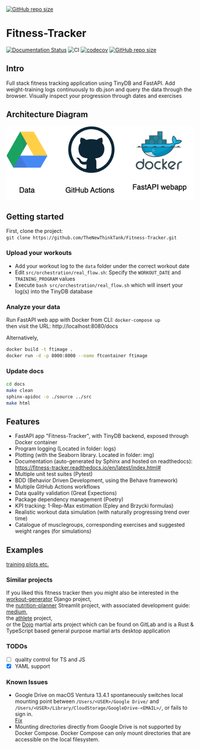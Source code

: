 [![GitHub repo size](https://img.shields.io/github/repo-size/TheNewThinkTank/fitness-tracker?style=flat&logo=github&logoColor=whitesmoke&label=Repo%20Size)](https://github.com/TheNewThinkTank/fitness-tracker/archive/refs/heads/main.zip)
# Fitness-Tracker

[![Documentation Status](https://readthedocs.org/projects/fitness-tracker/badge/?version=latest)](https://fitness-tracker.readthedocs.io/en/latest/?badge=latest)
![CI](https://github.com/TheNewThinkTank/Fitness-Tracker/actions/workflows/fitness-tracker-wf.yml/badge.svg) [![codecov](https://codecov.io/gh/TheNewThinkTank/Fitness-Tracker/branch/main/graph/badge.svg?token=CKAX4A3JQF)](https://codecov.io/gh/TheNewThinkTank/Fitness-Tracker) [![GitHub repo size](https://img.shields.io/github/repo-size/TheNewThinkTank/Fitness-Tracker?style=flat&logo=github&logoColor=whitesmoke&label=Repo%20Size)](https://github.com/TheNewThinkTank/Fitness-Tracker/archive/refs/heads/main.zip)

<!-- ![simulation-wf](https://github.com/TheNewThinkTank/Fitness-Tracker/actions/workflows/simulation-wf.yml/badge.svg) -->

## Intro

Full stack fitness tracking application using TinyDB and FastAPI.
Add weight-training logs continuously to db.json and query the data through the browser.
Visually inspect your progression through dates and exercises

## Architecture Diagram
![architecture](img/architecture.png)

## Getting started

First, clone the project:<br>
`git clone https://github.com/TheNewThinkTank/Fitness-Tracker.git`

### Upload your workouts

- Add your workout log to the `data` folder under the correct workout date
- Edit `src/orchestration/real_flow.sh`: Specify the `WORKOUT_DATE` and `TRAINING_PROGRAM` values
- Execute `bash src/orchestration/real_flow.sh` which will insert your log(s) into the TinyDB database

### Analyze your data

Run FastAPI web app with Docker from CLI:
`docker-compose up`<br>
then visit the URL: http://localhost:8080/docs

Alternatively,

```BASH
docker build -t ftimage .
docker run -d -p 8000:8000 --name ftcontainer ftimage
```

### Update docs

```BASH
cd docs
make clean
sphinx-apidoc -o ./source ../src
make html
```

## Features

- FastAPI app "Fitness-Tracker", with TinyDB backend, exposed through Docker container
- Program logging (Located in folder: logs)
- Plotting (with the Seaborn library. Located in folder: img)
- Documentation (auto-generated by Sphinx and hosted on readthedocs):  
  https://fitness-tracker.readthedocs.io/en/latest/index.html#
- Multiple unit test suites (Pytest)
- BDD (Behavior Driven Development, using the Behave framework)
- Multiple GitHub Actions workflows
- Data quality validation (Great Expections)
- Package dependency management (Poetry)
- KPI tracking: 1-Rep-Max estimation (Epley and Brzycki formulas)
- Realistic workout data simulation (with naturally progressing trend over time)
- Catalogue of musclegroups, corresponding exercises and suggested weight ranges (for simulations)

## Examples

[training plots etc.](EXAMPLES.md)

### Similar projects
If you liked this fitness tracker then you might also be interested in
the [workout-generator](https://github.com/TheNewThinkTank/workout-generator) Django project,<br>
the [nutrition-planner](https://github.com/TheNewThinkTank/nutrition-planner) Streamlit project, with associated development guide:<br>
[medium](https://medium.com/@GustavCollinRasmussen/build-a-nutrition-app-on-streamlit-8c4f01229989),<br>
the [athlete](https://github.com/TheNewThinkTank/athlete) project,<br>
or the [Dojo](https://gitlab.com/sports-tracking/dojo) martial arts project
which can be found on GitLab and is a Rust & TypeScript based general purpose martial arts desktop application

<!--
## Upcoming features
- deploy and host containerized app on Raspberry Pi
- Add muscle groups to log file name
- ML models (Scikit Learn)
- Bodily strength-ratio tracking (determine baseline, ideal-ranges, and compare the two)
- Dashboard
- Add key exercises (benchpress, squat, deadlift) to dashboard
- Hosting on PyPi (automated deploy with GitHub Actions)
- Identify musclegroups and exercises with best or worst progression
- Add cardio tracking (integrate app with Strava)
-->

### TODOs
- [ ] quality control for TS and JS
- [x] YAML support

### Known Issues
* Google Drive on macOS Ventura 13.4.1 spontaneously switches local mounting point between
`/Users/<USER>/Google Drive/` and
`/Users/<USER>/Library/CloudStorage/GoogleDrive-<EMAIL>/`, or fails to sign in.<br>
[Fix](tech_support/macos_ventura_google_drive.md)
* Mounting directories directly from Google Drive is not supported by Docker Compose. Docker Compose can only mount directories that are accessible on the local filesystem.
